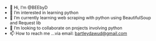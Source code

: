 - 👋 Hi, I’m @BEEbyD
- 👀 I’m interested in learning python
- 🌱 I’m currently learning web scraping with python using BeautifulSoup and Request lib
- 💞️ I’m looking to collaborate on projects involving python
- 📫 How to reach me ...via email: bartleydawud@gmail.com

<!---
BEEbyD/BEEbyD is a ✨ special ✨ repository because its `README.md` (this file) appears on your GitHub profile.
You can click the Preview link to take a look at your changes.
--->
